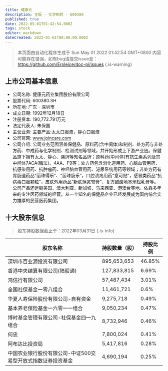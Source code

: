 ```yaml
---
title: 健康元
description: 主板 - 化学制药 - 600380
published: true
date: 2022-05-01T01:42:54.000Z
tags: stock
editor: markdown
dateCreated: 2022-01-01T00:00:00.000Z
---
```


> 本页面由自动化程序生成于 Sun May 01 2022 01:42:54 GMT+0800
> 内容可能存在错误，如有bug请提交issue至：https://github.com/Eroleice/doc-pi/issues
{.is-warning}

## 上市公司基本信息
- 公司名称: 健康元药业集团股份有限公司
- 股票代码: 600380.SH
- 所在地: 广东 - 深圳市
- 成立日期: 1992年12月18日
- 注册资本: 190,772.791万元
- 法定代表人: 朱保国
- 主营业务: 主要产品:太太口服液，静心口服液
- 公司官网: www.joincare.com
- 公司介绍: 公司业务范围涵盖保健品、原料药(含中间体)和制剂、处方药与非处方药、中成药与化学制剂、检测试剂等领域，并开始形成上下游产业链。保健品旗下拥有太太、静心、鹰牌等知名品牌；原料药(中间体)有抗生素系列及其中间体7ACA(酶法)、4AA、F9等；处方药包含消化道用药、心脑血管用药、抗感染用药、抗肿瘤药、神经脑血管用药、泌尿系统用药等领域；非处方药有胃肠道药品“丽珠得乐”、“丽珠肠乐”，口腔溃疡用药“意可贴”，感冒类药品“抗病毒口服颗粒”，皮肤外用药品“新肤螨灵软膏”、复方醋酸地塞米松乳膏等。公司产品还远销美国、澳大利亚、新加坡、马来西亚、港澳台等地。依靠多年来的专注医药领域的经营，从一个知名的保健品企业已经发展成为国内综合实力雄厚的民营医药集团。


## 十大股东信息
> 股东持股数据截止于：2022年03月31日
{.is-info}

| 股东名称 | 持股数量（股） | 持股比例 |
| --- | --- | --- |
| 深圳市百业源投资有限公司 | 895,653,653 | 46.85% |
| 香港中央结算有限公司(陆股通) | 127,833,815 | 6.69% |
| 鸿信行有限公司 | 57,487,434 | 3.01% |
| 全国社保基金一零八组合 | 11,461,721 | 0.6% |
| 华夏人寿保险股份有限公司-自有资金 | 9,275,718 | 0.49% |
| 基本养老保险基金一六零一一组合 | 9,050,234 | 0.47% |
| 博时基金管理有限公司-社保基金四一九组合 | 8,732,946 | 0.46% |
| 何忠 | 7,800,024 | 0.41% |
| 阿布达比投资局 | 5,417,816 | 0.28% |
| 中国农业银行股份有限公司-中证500交易型开放式指数证券投资基金 | 4,690,194 | 0.25% |




